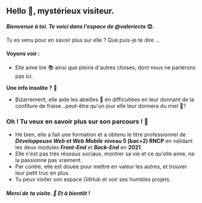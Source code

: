 ## Hello 👋, mystérieux visiteur. 
 
 
#### *Bienvenue à toi. Te voici dans l'espace de **@valeriects*** 😊.
Tu es venu pour en savoir plus sur elle ? Que puis-je te dire ...

#### **Voyons voir :**
  -  Elle aime lire 📚 ainsi que pleins d'autres choses, dont nous ne parlerons pas ici.

**Une info insolite ?** 🦄
  - Bizarrement, elle aide les abeilles 🐝 en difficultées en leur donnant de la confiture de fraise...peut-être qu'un jour elle leur donnera du miel 🍯? 
  

### **Oh ! Tu veux en savoir plus sur son parcours !** 🏫
  
- Hé bien, elle a fait une formation et a obtenu le titre professionnel de ***Développeuse Web et Web Mobile*** **niveau 5 (bac+2) RNCP** en validant les deux modules ___Front-End___ et ___Back-End___ en **2021**.
- Elle n'est pas très réseaux sociaux, montrer sa vie et ce qu'elle aime, ne la passionne pas vraiment. 
- Par contre, elle est douée pour mettre en valeur les autres, et trouver leur petit truc en plus.
- Tu peux visiter son espace GitHub et voir ses humbles projets.

 
 #### *Merci de ta visite. 👋 Et à bientôt !*